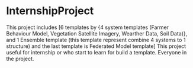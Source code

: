 # InternshipProject
This project includes [6 templates by {4 system templates (Farmer Behaviour Model, Vegetation Satellite Imagery, Wearther Data, Soil Data)}, and 1 Ensemble template (this template represent combine 4 systems to 1 structure) and the last template is Federated Model template]
This project useful for internship or who start to learn for build a template. 
Everyone in the project.
